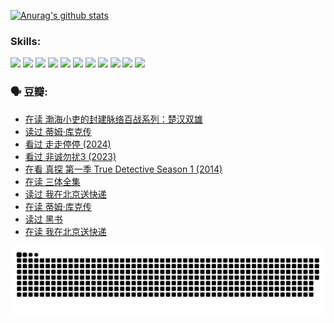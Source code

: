 
[![Anurag's github stats](https://github-readme-stats.vercel.app/api?username=w940853815)](https://github.com/anuraghazra/github-readme-stats)

### Skills:

<code><img height="32" src="https://cdn.jsdelivr.net/npm/simple-icons@v5/icons/python.svg"></code>
<code><img height="32" src="https://cdn.jsdelivr.net/npm/simple-icons@v5/icons/javascript.svg"></code>
<code><img height="32" src="https://cdn.jsdelivr.net/npm/simple-icons@v5/icons/django.svg"></code>
<code><img height="32" src="https://cdn.jsdelivr.net/npm/simple-icons@v5/icons/flask.svg"></code>
<code><img height="32" src="https://cdn.jsdelivr.net/npm/simple-icons@v5/icons/vuetify.svg"></code>
<code><img height="32" src="https://cdn.jsdelivr.net/npm/simple-icons@v5/icons/git.svg"></code>
<code><img height="32" src="https://cdn.jsdelivr.net/npm/simple-icons@v5/icons/docker.svg"></code>
<code><img height="32" src="https://cdn.jsdelivr.net/npm/simple-icons@v5/icons/postgresql.svg"></code>
<code><img height="32" src="https://cdn.jsdelivr.net/npm/simple-icons@v5/icons/elasticsearch.svg"></code>
<code><img height="32" src="https://cdn.jsdelivr.net/npm/simple-icons@v5/icons/macos.svg"></code>
<code><img height="32" src="https://cdn.jsdelivr.net/npm/simple-icons@v5/icons/linux.svg"></code>

### 🗣 豆瓣:

<!-- DOUBAN-ACTIVITIES:START -->
- [在读 渤海小吏的封建脉络百战系列：楚汉双雄](https://www.douban.com/people/136069238/status/4700950146/?_i=25280266)
- [读过 蒂姆·库克传](https://www.douban.com/people/136069238/status/4700949869/?_i=25280266)
- [看过 走走停停‎ (2024)](https://www.douban.com/people/136069238/status/4684430230/?_i=25280266)
- [看过 非诚勿扰3‎ (2023)](https://www.douban.com/people/136069238/status/4676324100/?_i=25280266)
- [在看 真探 第一季 True Detective Season 1‎ (2014)](https://www.douban.com/people/136069238/status/4673382852/?_i=25280266)
- [在读 三体全集](https://www.douban.com/people/136069238/status/4672842521/?_i=25280266)
- [读过 我在北京送快递](https://www.douban.com/people/136069238/status/4672842036/?_i=25280266)
- [在读 蒂姆·库克传](https://www.douban.com/people/136069238/status/4663517053/?_i=25280266)
- [读过 黑书](https://www.douban.com/people/136069238/status/4663516022/?_i=25280266)
- [在读 我在北京送快递](https://www.douban.com/people/136069238/status/4658098365/?_i=25280266)
<!-- DOUBAN-ACTIVITIES:END -->


![Snake animation](https://raw.githubusercontent.com/w940853815/w940853815/output/github-contribution-grid-snake.svg)

<!--
**w940853815/w940853815** is a ✨ _special_ ✨ repository because its `README.md` (this file) appears on your GitHub profile.

Here are some ideas to get you started:

- 🔭 I’m currently working on ...
- 🌱 I’m currently learning ...
- 👯 I’m looking to collaborate on ...
- 🤔 I’m looking for help with ...
- 💬 Ask me about ...
- 📫 How to reach me: ...
- 😄 Pronouns: ...
- ⚡ Fun fact: ...
-->
